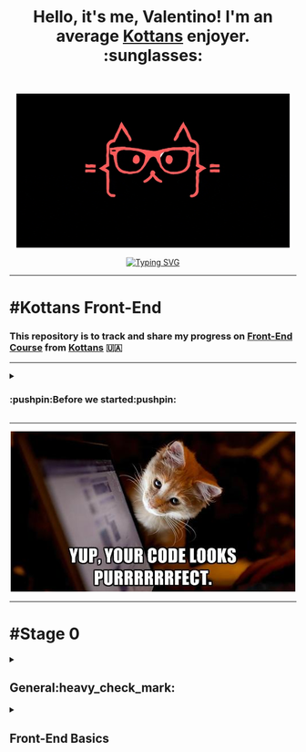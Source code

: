 <h1 align="center"> Hello, it's me, Valentino! I'm an average <a href="https://github.com/kottans">Kottans</a>  enjoyer. :sunglasses: <height="32"/></h1>
<br>
<p align="center">
   <img src="https://github.com/Chotogde/kottans-frontend/blob/d5abf74c9dede107ab1db87ac4dcdfd5efe2eb6a/meme_img/giphy.gif" alt="gif"/>
</p>
<p align="center">
<a href="https://git.io/typing-svg"><img src="https://readme-typing-svg.herokuapp.com?size=30&duration=3800&color=FF585D&center=true&vCenter=true&width=700&height=60&lines=%E2%80%9CTime+spent+with+cats+is+never+wasted.%E2%80%9D+" alt="Typing SVG" /></a>
</p>

***

# #Kottans Front-End

### This repository is to track and share my progress on [Front-End Course](https://github.com/kottans/frontend) from [Kottans](https://github.com/kottans) 🇺🇦

***

<details>
<summary><h3> :pushpin:Before we started:pushpin: </h4></summary>
    
#### In this section i want to publish some useful links, what we need to get started, some briefly info for my future self or for someone who will find it useful.
 
#### Links:
:link: [Kottans Front-End main page repo](https://github.com/kottans/frontend) | :link: [Kottans FAQ](https://github.com/kottans/frontend/blob/2022_UA/faq.md) | :link: [Contents](https://github.com/kottans/frontend/blob/2022_UA/contents.md)
  <br>
:link: [GIT](https://git-scm.com/)
  <br>
:link: [Visual Studio Code](https://code.visualstudio.com/)
  <br>
:link: [Oracle VirtualBox](https://www.virtualbox.org/)
  <br>
:link: [Ubuntu](https://ubuntu.com/)
  <br>
:link: [Writing on GitHub](https://docs.github.com/en/get-started/writing-on-github) | :link:[Communicate using Markdown](https://github.com/skills/communicate-using-markdown)
  <br>
 
  <details>
<summary><h3> GIT/GitHub </h4></summary>
    
:link:[Generating a new SSH key](https://docs.github.com/en/authentication/connecting-to-github-with-ssh/generating-a-new-ssh-key-and-adding-it-to-the-ssh-agent) | :link:[Adding a new SSH key to your GitHub](https://docs.github.com/en/authentication/connecting-to-github-with-ssh/adding-a-new-ssh-key-to-your-github-account) | :link:[Testing your SSH connection](https://docs.github.com/en/authentication/connecting-to-github-with-ssh/testing-your-ssh-connection)
    
##### You can access and write data in repositories on GitHub.com using SSH (Secure Shell Protocol).When you connect via SSH, you authenticate using a private key file on your local machine. When you set up SSH, you will need to generate a new private SSH key and add it to the SSH agent. You must also add the public SSH key to your account on GitHub before you use the key to authenticate.
<br>
Before you start you need to install Git Bash if you're using Windows
https://git-scm.com/
<br>
    
#### :white_medium_square:Generating a new SSH key
    
<br>

##### You can generate a new SSH key on your local machine. After you generate the key, you can add the key to your account on GitHub.com to enable authentication for Git operations over SSH.
<br>
Paste the text below, substituting in your GitHub email address:
<br>
    
```
    
$ ssh-keygen -t ed25519 -C "your_email@example.com"
    
```
When you're prompted to "Enter a file in which to save the key," press Enter. This accepts the default file location.
At the prompt, type a secure passphrase.
    
![SHH1](readme_img/shh1.jpg)

#### :white_medium_square:Adding a new SSH key to your account    
<br>
After you generate an SSH key pair, you must add the public key to GitHub.com to enable SSH access for your account.
You can locate the hidden .ssh folder, open the file in your favorite text editor, and copy it to your clipboard.
<br>
Then on GitHub you need to add SSH key:
<br>
    
__Settings__ > __SSH and GPG keys__ > __New SSH key__ or __Add SSH key__

#### :white_medium_square:Testing your SSH connection
After you've set up your SSH key and added it to your account on GitHub.com, you can test your connection.
    
```
    $ ssh -T git@github.com
```
You may see a warning like this:

```
> The authenticity of host 'github.com (IP ADDRESS)' can't be established.
> RSA key fingerprint is SHA256:nThbg6kXUpJWGl7E1IGOCspRomTxdCARLviKw6E5SY8.
> Are you sure you want to continue connecting (yes/no)?
```
    
 ![SHH2](readme_img/ssh2.jpg)
    
   </details>
 
<!-- :link: []() -->
___
 
#### #How I structure the content:
 
  #### I'll answer questions in the end of every section.
1. _What's was new to me:_
1. _Thing that amazed me:_
1. _Thing that i going to use in the future:_
 
  #### I'll add screenshots with progress.:camera_flash:
 
  #### I'll add an unformatted summary (just some notes for myself).:memo:
 
  ___
 
### #My progress
<details>
    <summary><h5>General:white_check_mark:</h5></summary>
    
- [x] 0. Git Basics
- [x] 1. Linux CLI and Networking
- [x] 2. VCS (hello gitty), GitHub and Collaboration
</details>
 
<details>
    <summary><h5>Front-End Basics</h5></summary>
    
- [ ] 3. Intro to HTML & CSS
- [ ] 4. Responsive Web Design
- [ ] 5. HTML & CSS Practice
- [ ] 6. JavaScript Basics
- [ ] 7. Document Object Model - practice
 </details>
 
 </details>
 
***
<p align="center">
   <img src="meme_img/purr.png" alt="meow"/>
</p>

***
<!-------------------------------Stage0------------------------------------->

# #Stage 0
<!-------------------------------General------------------------------------>

<details>
<summary><h2> General:heavy_check_mark: </h2></summary>
<!-------------------------------Git Basics--------------------------------->
  
<details>
<summary><h3> 0. Git Basics </h3></summary>
    
  :link:[Tasks](https://github.com/kottans/frontend/blob/2022_UA/tasks/git-intro.md)
   
   Useful links: :link:[Лекція по Git від Олексія Руденка](https://www.youtube.com/playlist?list=PLS8sEUxbfFY9MnPIFPTNlaS5xX7P5Ge-5) | :link:[Git за 30 хвилин](https://codeguida.com/post/453) | :link:[Submit A Pull Request](https://learntocodetogether.com/create-your-first-pull-request/)
   
## 1. Introduction to Git and GitHub   
1. _What's was new to me:_
   
     VCS, GIT, branches
1. _Thing that amazed me:_
   
     Track file state (**modified**, **staged** or **committed**);
  - File tracked by Git, will first be modified when we change it in any way. 
  - Then it becomes staged when we mark those changes for tracking.
  - And finally it will get committed when we store those changes in the VCS;
   Merging.
3. _Thing that i going to use in the future:_
   
   `git init`, `git clone`, `git add`, `git commit -a -m`, `git checkout -b new branch`, `git merge`. 
   
  <details>
 <summary><h4> :camera_flash:Screenshots </h4></summary>
    
  ![coursera1](readme_img/General/0.1._coursera1.jpg)
  ![coursera2](readme_img/General/0.1._coursera2.jpg)
    
  </details>
      
  <details>
 <summary><h4> :memo:Notes </h4></summary>
      
   _Tracked_ files are part of the snapshots, while _untracked_ files aren't a part of snapshots yet.
Each track file can be in one of three main states: ___modified___, ___staged___ or ___committed___.

`~$ git init`       [create a new git repository]
     
`~$ git clone`      [clone existing git repository]
```     
~$ git add        [add file to staging area]
         flags to git add:
               -p [to review changes before adding them]
```   
`~$ git status`   [info about current working tree and pending changes]
```     
~$ git commit   [to get commited]  
         flags to git commit: 
            -m ‘add comment’
     -a [shortcut to stage any changes to tracked files and commit them in one step]
```
`~$ git config -l` 
```     
~$ git log [check the history of the commits]
    flags to git log:
     -p     [ using this flag gives us the patch that was created]
    --stat  [which files were changed and how many lines were added or removed]
      -2    [any number, limits output to this parameters]
```
`~$ git rm` [remove files from your repository]
     
`~$ git mv` [rename files in your repository]

`~$ git checkout` [reverts changes to modified files before they are staged]
     
`~$ git reset`    [reverts changes(unstage) to staged files ]

`~$ git commit --amend` [ to overwrite the previous commit]
     
`~$ git revert`         [ it creates a commit that contains the inverse of all the changes made in the bad commit in order to cancel them out ]

`~$ git checkout <branch>`      [Switches to a branch]
     
`~$ git checkout -b new branch` [to create a new branch and to switch to it]

__Merging__ is the term that Git uses for combining branch data and history together.

`~$ git merge` [take the independent snapshots and history of one Git branch, and tangle them into another]
     
`~$ git merge --abort` [this will stop the merge and reset the files in your working tree back to the previous commit before the merge ever happened]

`~$ git log --graph --oneline` [--graph for seeing the commits as a graph, and --oneline to only see one line per commit]

`.gitignore` [file that contains list of file that need to be ignored in repo] 

     
  <details>
 <summary><h4> more </h4></summary>
  
```
 diff
    
diff is used to find differences between two files. On its own, it’s a bit hard to use; instead, use it with diff -u to find lines which differ in two files:
~$ diff -u menu1.txt menu2.txt
    
Patch
    
Patch is useful for applying file differences. See the below example, which compares two files. The comparison is saved as a .diff file, which is then patched to the original file!
~$ diff -u menu1.txt menu2.txt > menu.diff
~$ patch menu1.txt < menu.diff
                              
Using GIT

The area outside the git directory is the working tree.
The working tree is the current version of your project.
You can think of it like a workbench or a sandbox where you perform all the modifications you want to your file. This working tree will contain all the files that are currently tracked by Git and any new files that we haven't yet added to the list of track files.

~$ git init        [create a new git repository]
~$ git clone       [clone existing git repository]
~$ git add         [add file to staging area] 
    flags to git add:
      -p [to review changes before adding them]


To make Git track our file, we'll add it to the project using the git add command. With that added our file to the staging area (index).The staging area which is also known as the index is a file maintained by Git that contains all of the information about what files and changes are going to go into your next commit.

~$ git status     [info about current working tree and pending changes]  
~$ git commit     [to get commited]
      flags to git commit: 
         -m ‘add comment’
         -a [shortcut to stage any changes to tracked files and commit them in one step]

~$ git config -l 
~$ git log    [check the history of the commits]
    flags to git log:
           -p [ using this flag gives us the patch that was created]
       --stat [which files were changed and how many lines were added or removed]
           -2 [any number, limits output to this parameters]
                              
Tracked files are part of the snapshots, while untracked files aren't a part of snapshots yet.
Each track file can be in one of three main states: modified, staged or committed.

File tracked by Git, will first be modified when we change it in any way. 
Then it becomes staged when we mark those changes for tracking.
And finally it will get committed when we store those changes in the VCS.


Advanced Git interactions 

Git uses the HEAD alias to represent the currently checked out snapshot of your project.
Think of HEAD as a pointer to the current branch.

~$ git show “commit ID” [display the information about the commit and the associated patch]
~$ git diff [ same as diff -u]
git diff shows only unstaged changes by default
    flags to git diff : 
      --staged [to see the changes that are staged but not committed]

~$ git rm [remove files from your repository]
~$ git mv [rename files in your repository]

.gitignore [file that contains list of file that need to be ignored in repo] 

Undoing Changes Before Committing

~$ git checkout [reverts changes to modified files before they are staged]
~$ git reset    [reverts changes(unstage) to staged files ]

~$ git commit --amend [ to overwrite the previous commit]
~$ git revert         [ it creates a commit that contains the inverse of all the changes made in the bad commit in order to cancel them out ]

Branching and Merging

The default branch that Git creates for you when a new repository initialized is called master.

~$ git branch [ list, create, delete, and manipulate branches. Running git branch by itself will show you a list of all the branches in your repository ]
    flags to git branch:
          -d [delete branch]
~$ git checkout <branch> [Switches to a branch]

~$ git checkout -b new branch [to create a new branch and to switch to it]
  
Merging is the term that Git uses for combining branch data and history together.

~$ git merge [take the independent snapshots and history of one Git branch, and tangle them into another]
~$ git merge --abort [this will stop the merge and reset the files in your working tree back to the previous commit before the merge ever happened]

~$ git log --graph --oneline [--graph for seeing the commits as a graph, and --oneline to only see one line per commit]

```
  </details>
    
  </details>
  
 
  
<!------------------------------- learngitbranching.js.org  --------------------------------->
   
## 2. learngitbranching.js.org   
1. _What's was new to me:_
                              
 `git switch` - more logical for me than `git checkout` (verbally closer)
                              
 `git fetch` , `git pull` , `git push` 
                              
1. _Thing that amazed me:_
                              
 `git pull` = `git fetch` + `git merge`
                              
1. _Thing that i going to use in the future:_
                              
`git switch` , `git rebase` , `git fetch` , `git pull` , `git push`
    
  <details>
 <summary><h4> :camera_flash:Screenshots </h4></summary>

 ![LearnGitBranching_Main](readme_img/General/0.2._LearnGitBranching_Main.jpg)
 ![LearnGitBranching_Remote](readme_img/General/0.2._LearnGitBranching_Remote.jpg)

  </details>
      
  <details>
 <summary><h4> :memo:Notes </h4></summary>
     
`~$ git rebase` [Rebasing essentially takes a set of commits, "copies" them, and plops them down somewhere else.]
     
   to **fetch** data from a remote repository - the command for this is conveniently named `git fetch`
     
   `git pull` is essentially shorthand for a *git fetch* followed by a *merge* of whatever branch was just fetched.
     
   `git push` is responsible for uploading your changes to a specified remote and updating that remote to incorporate your new commits. Once git push completes, all your friends can then download your work from the remote
     
   `git pull --rebase` is shorthand for a fetch and a rebase
     
  <details>
 <summary><h4> more </h4></summary>
 
![LearnGitBranching_more](readme_img/General/0.2._LearnGitBranching_more.jpg)
     
  </details>
    
  </details>
    
<!-------------------------------  PR Kottans/mock-repo        --------------------------------->
     
***
     
  <details>
<summary><h3> PR mock-repo </h3></summary>

 ## 6. PR Kottans/mock-repo
     
1. Fork Kottans/mock-repo
2. `git clone https://github.com/Chotogde/mock-repo.git`
     
	2.1 `cd mock-repo`
3. `git remote add upstream https://github.com/kottans/mock-repo.git`
4. `git checkout master`
     
	4.1 `git checkout -b second`
5. `code .`
     
	5.1 opens in VScode , add some greeting info
     
	5.2 save without formating `ctrl+shift+P` in VScode
     
	5.3. check status of branch `git status`
     
6. Add commit `git commit-a -m ‘Add greetings to readme’`
7. Switch branch to master
	`git switch master` or `git checkout master`
8. `git pull upstream master`
9. `git checkout second && git merge master`
10. `git push --set-upstream origin second`
11. pull-request from my repo to kottans/mock-repo with GitHub web-interface
 
  <details>
<summary><h4> :camera_flash:Screenshots for PR </h4></summary>
     
  ![Git mock-repo](readme_img/General/0.6.PR_mock-repo.jpg)
     
   </details>
</details>
     
***
     
  </details>
<!-------------------------------   Linux CLI and Networking       --------------------------------->
     
  <details>
<summary><h3> 1. Linux CLI and Networking </h4></summary>
   
 :link:![Tasks](https://github.com/kottans/frontend/blob/2022_UA/tasks/linux-cli-http.md)
 
 ## 1. Linux Survival (4 modules)   
1. _What's was new to me:_

   `'?'` It matches exactly one character ; `lpq` ; `kill -9`

1. _Thing that amazed me:_

   If don't give any argument to the `cd` command, then it will go to your home directory by default.

1. _Thing that i going to use in the future:_

   all the commands are useful, in the future I will use all of them.
    
  <details>
 <summary><h4> :camera_flash:Screenshots </h4></summary>

 ![Linuxsurvival_q1](task_linux_cli/0.1._Linuxsurvival_q1.jpg)
 ![Linuxsurvival_q2](task_linux_cli/0.1._Linuxsurvival_q2.jpg)
 ![Linuxsurvival_q3](task_linux_cli/0.1._Linuxsurvival_q3.jpg)
 ![Linuxsurvival_q4](task_linux_cli/0.1._Linuxsurvival_q4.jpg)

  </details>
      
  <details>
 <summary><h4> :memo:Notes </h4></summary>
      
  `ls` [list the contents of a directory]
  
`mkdir` [make directory]

`mv` [move a file] / rename file (e.x. mv wolves coyotes)

`cd` [change directory]

`cd ..` [To change to your previous directory (also known as the "parent" directory)

 "..", it refers to the directory above your current directory.]
 
`pwd` [print working directory]
______________

`cp` [copy]

`rm` [remove]

`rmdir` [remove directory]

`ls -l` [long listing]

`chmod` [change mode]
e.x.     "rwx" sets "user", "group", and "other"
chmod o+x gorillas
chmod ugo-rwx gorillas

`'*'` It matches any number of characters

`'?'` It matches exactly one character.

`groups` [To get a listing of your group memberships]

______________

`~` [ home directory] e.x. "/home/keeper". cp ~/jokes /tmp  cp /home/keeper/jokes /tmp

`cd ~ (User ID)` e.x. cd ~bookie

`man` ["manual"]

`finger`  - user information lookup program 

`cat` [can combine files for output] \ more 

> if you do not give any argument to the "cd" command, then it will go to your home directory by default. 

`lpr` [line printer] send to printer
 e.x. lpr -P hp14 thoughts ['-P' stands for "printer"]
 
`lpq` display print queue

`lprm` remove from print queue

`find` [locate files]

`.` [current directory]

______________

> The regular "cp" command will not let you copy directories, but if you use the "-r" option, it will.
> > e.x.  cp -r ~jester/jokes ~

`df` [disk free]

`rm -r` [allows you to remove an entire directory tree]

`ps` [process status]

`ps aux` [detailed list of all processes]

`"|"`[pipe] it "pipes" data from one command to another

`grep` [You can use "grep" to find patterns in data]

`kill PID` [To kill a process, where PID is the ID of the process you want to kill]

`kill -9` [kill immediately]

    
  </details>
  
  ## 2-3. HTTP

:link:[HTTP: The Protocol Every Web Developer Must Know—Part 1](https://code.tutsplus.com/tutorials/http-the-protocol-every-web-developer-must-know-part-1--net-31177?ec_unit=translation-info-language)

:link:[HTTP: The Protocol Every Web Developer Must Know—Part 2](https://code.tutsplus.com/tutorials/http-the-protocol-every-web-developer-must-know-part-2--net-31155?ec_unit=translation-info-language)

<details>
 <summary><h4> :memo:Notes </h4></summary>
 
 **Basics of HTTP request and response**
 **HTTP Request Verbs**

_There are four universally applicable HTTP verbs in a request:_

- `GET`: fetch a resource from the server. For a GET request, the URL should carry all the required pieces of information for the server to spot the right resource. It does not have a message body.
- `POST`: create a new resource. The request has an optional payload which helps the server create a new resource.
- `PUT`: update an existing resource. The request should have an optional payload to help the server update an existing resource.
- `DELETE`: delete an existing resource.

_There are some less-used verbs too. A few to consider are:_

- `HEAD` is similar to GET, but without the message body. It's used to retrieve the server headers for a particular resource, generally to check if the resource has changed, via timestamps.
- `TRACE` is used to retrieve the hops that a request takes during a round trip from the server. Each intermediate proxy or gateway would inject its IP or DNS name into the Via header field. This can be used for diagnostic purposes.
- `OPTIONS` is used to retrieve server capabilities. On the client side, it can be used to modify the request based on what the server supports.

_There are two types of caches:_

   ***Public Cache***: stores the server response for multiple users. This calls for customized infrastructure to allow a user to access the popular resource several times.
   
   ***Private Cache***: limited to a single user. The resource would be stored in the user's browser. As the user navigates, the resource will be loaded without multiple trips to the server. Caching makes content available, even when the user is offline. Commonly cached data includes usernames, passwords, URLs, browsing history, and web content.

**Cache Processing**

Regardless of where a cache is located, the process of maintaining a cache is quite similar:

* Receive request message.
* Parse the URL and headers.
* Look up a local copy; otherwise, fetch and store locally
* Do a freshness check to determine the age of the content in the cache; make a request to refresh the content only if necessary.
* Create the response from the cached body and updated headers.
* Send the response back to the client.
* Optionally, log the transaction.


</details>

<!-------------------------------   VCS (hello gitty), GitHub and Collaboration       --------------------------------->

 </details>
 
  <details>
<summary><h3> 2. VCS (hello gitty), GitHub and Collaboration </h4></summary>
  
  :link:[Tasks](https://github.com/kottans/frontend/blob/2022_UA/tasks/git-collaboration.md)
   
   Useful cheatsheets: :link:[One](https://github.com/Chotogde/kottans-frontend/blob/f03c0ccc35342aa43dc13191f32633eff5055ce1/readme_img/General/gitcheatsheet_1.png) | :link:[Two](https://github.com/Chotogde/kottans-frontend/blob/f03c0ccc35342aa43dc13191f32633eff5055ce1/readme_img/General/gitcheatsheet_2.png) | :link:[Three](https://github.com/Chotogde/kottans-frontend/blob/f03c0ccc35342aa43dc13191f32633eff5055ce1/readme_img/General/gitcheatsheet_github.pdf) | :link:[Four](https://github.com/Chotogde/kottans-frontend/blob/f03c0ccc35342aa43dc13191f32633eff5055ce1/readme_img/General/gitcheatsheet_gitlab.pdf) 
   
   Useful links: :link:[Git and GitHub by Brian Yu (CS50 course 2019)](https://www.youtube.com/watch?v=eulnSXkhE7I) | :link:[oh s**t git](https://ohshitgit.com/) | :link:[Flight rules for Git](https://github.com/k88hudson/git-flight-rules)
   
## 1. GitHub & Collaboration  

1. _What's was new to me:_

1. _Thing that amazed me:_

1. _Thing that i going to use in the future:_
    
  <details>
 <summary><h4> :camera_flash:Screenshots </h4></summary>

 ![]()
 ![]()
  </details>
      
  <details>
 <summary><h4>:memo:Notes </h4></summary>
      
  <details>
 <summary><h4> more </h4></summary>

  </details>
    
  </details>


## 2. learngitbranching.js.org 

1. _What's was new to me:_

1. _Thing that amazed me:_

1. _Thing that i going to use in the future:_
    
  <details>
 <summary><h4> :camera_flash:Screenshots </h4></summary>

 ![]()
 ![]()
  </details>
      
  <details>
 <summary><h4>:memo:Notes </h4></summary>
      
  <details>
 <summary><h4> more </h4></summary>

  </details>
    
  </details>
   </details>
 
</details>

<details>
<summary><h2> Front-End Basics </h2></summary>
</details>
